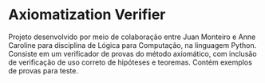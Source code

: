 # Axiomatization Verifier
Projeto desenvolvido por meio de colaboração entre Juan Monteiro e Anne Caroline para disciplina de Lógica para Computação, na linguagem Python. Consiste em um verificador de provas do método axiomático, com inclusão de verificação de uso correto de hipóteses e teoremas.
Contém exemplos de provas para teste.
